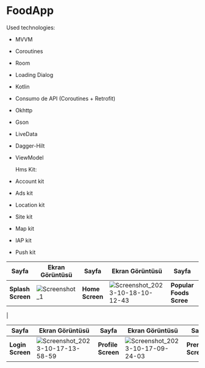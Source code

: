 # FoodApp

Used technologies:      

- MVVM
- Coroutines
- Room
- Loading Dialog
- Kotlin
- Consumo de API (Coroutines + Retrofit)
- Okhttp
- Gson
- LiveData
- Dagger-Hilt
- ViewModel


  Hms Kit:
- Account kit
- Ads kit
- Location kit
- Site kit
- Map kit
- IAP kit
- Push kit
  

| Sayfa           | Ekran Görüntüsü                                                 | Sayfa           | Ekran Görüntüsü                                                 | Sayfa           | Ekran Görüntüsü                                                 | Sayfa           | Ekran Görüntüsü                                                 | Sayfa           | Ekran Görüntüsü                                             |   
| --------------- | -------------------------------------------------------------- | --------------- | -------------------------------------------------------------- | --------------- | -------------------------------------------------------------- | --------------- | -------------------------------------------------------------- | --------------- | -------------------------------------------------------------- |
| **Splash Screen** | ![Screenshot_1](https://github.com/ayberktmn/FoodApp/assets/83671296/7e3d99fd-5c1f-478c-b909-1043e379e58e) | **Home Screen**  |![Screenshot_2023-10-18-10-12-43](https://github.com/ayberktmn/HmsFoodApp/assets/83671296/c6c9f078-1c8f-4c3e-9b26-755f8275a030) | **Popular Foods Scree**   |![Screenshot_2023-10-17-09-24-54](https://github.com/ayberktmn/HmsFoodApp/assets/83671296/c41ba136-9ed0-4115-8ad2-cab8f7457a35) | **Favorite Foods Screen**| ![Screenshot_2023-10-17-09-23-55](https://github.com/ayberktmn/HmsFoodApp/assets/83671296/c41380f2-5981-4789-a9fa-59cf6b204e59) |**Food Description Screen**|![Screenshot_2023-10-17-13-53-30](https://github.com/ayberktmn/HmsFoodApp/assets/83671296/90261fe9-b0ec-4874-bd4d-66f4baaf4123)
 |


| Sayfa           | Ekran Görüntüsü                                                 | Sayfa           | Ekran Görüntüsü                                                 | Sayfa           | Ekran Görüntüsü                                                 | Sayfa           | Ekran Görüntüsü                                                 | Sayfa           | Ekran Görüntüsü                                             |   
| --------------- | -------------------------------------------------------------- | --------------- | -------------------------------------------------------------- | --------------- | -------------------------------------------------------------- | --------------- | -------------------------------------------------------------- | --------------- | -------------------------------------------------------------- |
| **Login Screen** | ![Screenshot_2023-10-17-13-58-59](https://github.com/ayberktmn/HmsFoodApp/assets/83671296/518ca41a-bb12-4a2d-856c-42c194c2ff0d)| **Profile Screen**  | ![Screenshot_2023-10-17-09-24-03](https://github.com/ayberktmn/HmsFoodApp/assets/83671296/f581dc85-c54a-4f36-958b-6e7902c3d3b6)| **Premıum Screen**   | ![Screenshot_2023-10-17-13-53-09](https://github.com/ayberktmn/HmsFoodApp/assets/83671296/6fa19738-4728-4f68-9552-684f8683727a)| **Map Screen**|![Screenshot_2023-10-17-09-28-15](https://github.com/ayberktmn/HmsFoodApp/assets/83671296/d4d4dcb2-acf3-43ee-be10-d6f158998b95) |**Push Screen**|![Screenshot_2023-10-18-10-25-19](https://github.com/ayberktmn/HmsFoodApp/assets/83671296/1c60fae5-a5c2-4dc8-a4a2-18888c08fd2e)|

